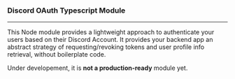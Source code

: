 ### Discord OAuth Typescript Module
---
This Node module provides a lightweight approach to authenticate your users based on their Discord Account. It provides your backend app an abstract strategy of requesting/revoking tokens and user profile info retrieval, without boilerplate code. 

Under developement, it is **not a production-ready** module yet.
